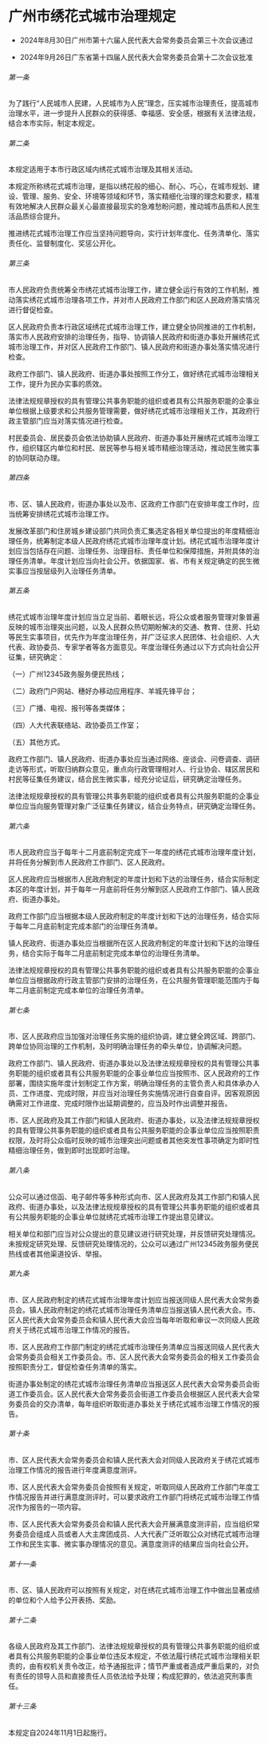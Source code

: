 # 广州市绣花式城市治理规定

- 2024年8月30日广州市第十六届人民代表大会常务委员会第三十次会议通过

- 2024年9月26日广东省第十四届人民代表大会常务委员会第十二次会议批准

<!-- INFO END -->

###### 第一条

为了践行“人民城市人民建，人民城市为人民”理念，压实城市治理责任，提高城市治理水平，进一步提升人民群众的获得感、幸福感、安全感，根据有关法律法规，结合本市实际，制定本规定。

###### 第二条

本规定适用于本市行政区域内绣花式城市治理及其相关活动。

本规定所称绣花式城市治理，是指以绣花般的细心、耐心、巧心，在城市规划、建设、管理、服务、安全、环境等领域和环节，落实精细化治理的理念和要求，精准有效地解决人民群众最关心最直接最现实的急难愁盼问题，推动城市品质和人民生活品质综合提升。

推进绣花式城市治理工作应当坚持问题导向，实行计划年度化、任务清单化、落实责任化、监督制度化、奖惩公开化。

###### 第三条

市人民政府负责统筹全市绣花式城市治理工作，建立健全运行有效的工作机制，推动落实绣花式城市治理各项工作，并对市人民政府工作部门和区人民政府落实情况进行督促检查。

区人民政府负责本行政区域绣花式城市治理工作，建立健全协同推进的工作机制，落实市人民政府安排的治理任务，指导、协调镇人民政府和街道办事处开展绣花式城市治理工作，并对区人民政府工作部门、镇人民政府和街道办事处落实情况进行检查。

政府工作部门、镇人民政府、街道办事处按照工作分工，做好绣花式城市治理相关工作，提升为民办实事的质效。

法律法规规章授权的具有管理公共事务职能的组织或者具有公共服务职能的企事业单位根据上级要求和公共服务管理需要，做好绣花式城市治理相关工作，其政府行政主管部门应当对落实情况进行检查。

村民委员会、居民委员会依法协助镇人民政府、街道办事处开展绣花式城市治理工作，组织辖区内单位和村民、居民等参与相关城市精细治理活动，推动民生微实事的协同联动办理。

###### 第四条

市、区、镇人民政府，街道办事处以及市、区政府工作部门在安排年度工作时，应当统筹安排绣花式城市治理工作。

发展改革部门和住房城乡建设部门共同负责汇集选定各相关单位提出的年度精细治理任务，统筹制定本级人民政府绣花式城市治理年度计划。绣花式城市治理年度计划应当包括存在问题、治理任务、治理目标、责任单位和保障措施，并附具体的治理任务清单。年度计划应当向社会公开。依据国家、省、市有关规定确定的民生微实事应当按层级列入治理任务清单。

###### 第五条

绣花式城市治理年度计划应当立足当前、着眼长远，将公众或者服务管理对象普遍反映的城市治理突出问题，以及人民群众热切期盼解决的交通、教育、住房、托幼等民生实事项目，优先作为年度治理任务，并广泛征求人民团体、社会组织、人大代表、政协委员、专家学者等各方面意见。年度治理任务通过以下方式向社会公开征集，研究确定：

（一）广州12345政务服务便民热线；

（二）政府门户网站、穗好办移动应用程序、羊城先锋平台；

（三）广播、电视、报刊等各类媒体；

（四）人大代表联络站、政协委员工作室；

（五）其他方式。

政府工作部门、镇人民政府、街道办事处应当通过网络、座谈会、问卷调查、调研走访等形式，听取归纳群众意见，重点向行政管理相对人、行业协会、辖区居民和村民等征集任务建议，结合民生微实事，经充分论证后，研究确定治理任务。

法律法规规章授权的具有管理公共事务职能的组织或者具有公共服务职能的企事业单位应当向服务管理对象广泛征集任务建议，结合业务特点，研究确定治理任务。

###### 第六条

市人民政府应当于每年十二月底前制定完成下一年度的绣花式城市治理年度计划，并将任务分解到市人民政府工作部门、区人民政府。

区人民政府应当根据市人民政府制定的年度计划和下达的治理任务，结合实际制定本区的年度计划，并于每年一月底前将任务分解到区人民政府工作部门、镇人民政府、街道办事处。

政府工作部门应当根据本级人民政府制定的年度计划和下达的治理任务，结合实际于每年二月底前制定完成本部门的治理任务清单。

镇人民政府、街道办事处应当根据所在区人民政府制定的年度计划和下达的治理任务，结合实际于每年二月底前制定完成本单位的治理任务清单。

法律法规规章授权的具有管理公共事务职能的组织或者具有公共服务职能的企事业单位应当根据政府行政主管部门安排的治理任务，在公共服务管理职能范围内于每年二月底前制定完成本单位的治理任务清单。

###### 第七条

市、区人民政府应当加强对治理任务实施的组织协调，建立健全跨区域、跨部门、跨单位协同治理的工作机制，及时明确治理任务的牵头单位，协调解决问题。

政府工作部门、镇人民政府、街道办事处以及法律法规规章授权的具有管理公共事务职能的组织或者具有公共服务职能的企事业单位应当按照市、区人民政府的工作部署，围绕实施年度计划制定工作方案，明确治理任务的主管负责人和具体承办人员、工作进度、完成时限，并应当对治理任务实施情况进行自查自评。因客观原因确需对工作进度、完成时限作出延期调整的，应当及时作出调整并报告。

市、区人民政府及其工作部门和镇人民政府、街道办事处，以及法律法规规章授权的具有管理公共事务职能的组织或者具有公共服务职能的企事业单位应当按照职责权限，及时将公众临时反映的城市治理突出问题或者其他突发性事项确定为即时性精细治理任务，做到即时出现即时治理。

###### 第八条

公众可以通过信函、电子邮件等多种形式向市、区人民政府及其工作部门和镇人民政府、街道办事处，以及法律法规规章授权的具有管理公共事务职能的组织或者具有公共服务职能的企事业单位就绣花式城市治理工作提出意见建议。

相关单位和部门应当对公众提出的意见建议进行研究处理，并反馈研究处理情况。未按规定研究处理、反馈研究处理情况的，公众可以通过广州12345政务服务便民热线或者其他渠道投诉、举报。

###### 第九条

市、区人民政府制定的绣花式城市治理年度计划应当报送同级人民代表大会常务委员会。镇人民政府制定的绣花式城市治理任务清单应当报送镇人民代表大会。市、区人民代表大会常务委员会和镇人民代表大会应当每年听取和审议一次同级人民政府关于绣花式城市治理工作情况的报告。

市、区人民政府工作部门制定的绣花式城市治理任务清单应当报送同级人民代表大会常务委员会相关工作委员会。市、区人民代表大会常务委员会的相关工作委员会按照职责分工，督促检查任务清单的落实。

街道办事处制定的绣花式城市治理任务清单应当报送区人民代表大会常务委员会街道工作委员会。区人民代表大会常务委员会街道工作委员会根据区人民代表大会常务委员会的交办清单，每年组织听取街道办事处关于绣花式城市治理工作情况的报告。

###### 第十条

市、区人民代表大会常务委员会和镇人民代表大会对同级人民政府关于绣花式城市治理工作情况的报告进行年度满意度测评。

市、区人民代表大会常务委员会按照有关规定，听取同级人民政府工作部门年度工作情况报告并进行满意度测评时，可以要求政府工作部门将绣花式城市治理工作情况作为报告的一项内容。

市、区人民代表大会常务委员会和镇人民代表大会开展满意度测评前，应当组织常务委员会组成人员或者人大主席团成员、人大代表广泛听取公众对绣花式城市治理工作和民生实事、微实事办理情况的意见。满意度测评的结果应当向社会公开。

###### 第十一条

市、区、镇人民政府可以按照有关规定，对在绣花式城市治理工作中做出显著成绩的单位和个人给予公开表扬、奖励。

###### 第十二条

各级人民政府及其工作部门、法律法规规章授权的具有管理公共事务职能的组织或者具有公共服务职能的企事业单位违反本规定，不依法履行绣花式城市治理相关职责的，由有权机关责令改正，给予通报批评；情节严重或者造成严重后果的，对负有责任的领导人员和直接责任人员依法给予处理；构成犯罪的，依法追究刑事责任。

###### 第十三条

本规定自2024年11月1日起施行。
